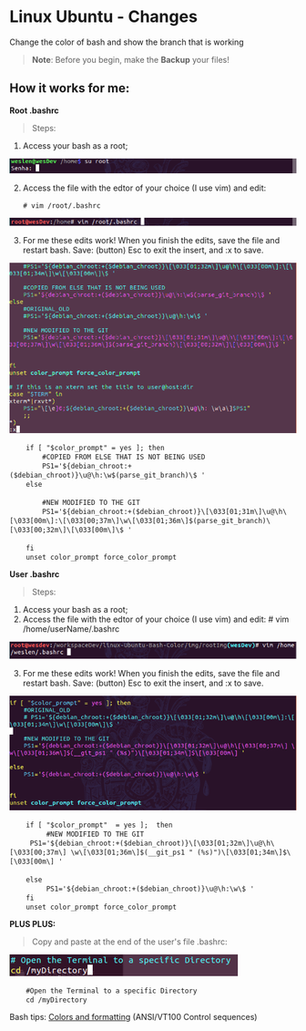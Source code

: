 # Linux Ubuntu - Changes
Change the color of bash and show the branch that is working

> **Note**: Before you begin, make the **Backup** your files!

## How it works for me:

**Root .bashrc**

> Steps:
1. Access your bash as a root;

![enter image description here](https://raw.githubusercontent.com/weslen02/linux-Ubuntu-Bash-Color/master/img/rootImg/01.png)

2.  Access the file with the edtor of your choice (I use vim) and edit:

        # vim /root/.bashrc

![enter image description here](https://raw.githubusercontent.com/weslen02/linux-Ubuntu-Bash-Color/master/img/rootImg/02.png)

3. For me these edits work! When you finish the edits, save the file and restart bash. Save: (button) Esc to exit the insert, and :x to save.

![enter image description here](https://raw.githubusercontent.com/weslen02/linux-Ubuntu-Bash-Color/master/img/rootImg/03.png)


        if [ "$color_prompt" = yes ]; then
            #COPIED FROM ELSE THAT IS NOT BEING USED
            PS1='${debian_chroot:+($debian_chroot)}\u@\h:\w$(parse_git_branch)\$ '
        else

            #NEW MODIFIED TO THE GIT
            PS1='${debian_chroot:+($debian_chroot)}\[\033[01;31m\]\u@\h\[\033[00m\]:\[\033[00;37m\]\w\[\033[01;36m\]$(parse_git_branch)\[\033[00;32m\]\[\033[00m\]\$ '

        fi
        unset color_prompt force_color_prompt
      

**User .bashrc**

> Steps:

1. Access your bash as a root;
2. Access the file with the edtor of your choice (I use vim) and edit: # vim /home/userName/.bashrc

![enter image description here](https://raw.githubusercontent.com/weslen02/linux-Ubuntu-Bash-Color/master/img/userImg/01.png)

3. For me these edits work! When you finish the edits, save the file and restart bash. Save: (button) Esc to exit the insert, and :x to save.

![enter image description here](https://raw.githubusercontent.com/weslen02/linux-Ubuntu-Bash-Color/master/img/userImg/02.png)

        if [ "$color_prompt"  = yes ];  then
             #NEW MODIFIED TO THE GIT
         PS1='${debian_chroot:+($debian_chroot)}\[\033[01;32m\]\u@\h\[\033[00;37m\] \w\[\033[01;36m\]$(__git_ps1 " (%s)")\[\033[01;34m\]$\[\033[00m\] '
    
        else
             PS1='${debian_chroot:+($debian_chroot)}\u@\h:\w\$ '
        fi
        unset color_prompt force_color_prompt

**PLUS PLUS:**

> Copy and paste at the end of the user's file .bashrc:

![enter image description here](https://raw.githubusercontent.com/weslen02/linux-Ubuntu-Bash-Color/master/img/userImg/03.png)

        #Open the Terminal to a specific Directory
        cd /myDirectory
        

Bash tips: [Colors and formatting](https://misc.flogisoft.com/bash/tip_colors_and_formatting) (ANSI/VT100 Control sequences)

